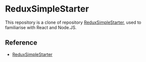 # ReduxSimpleStarter
This repository is a clone of repository [ReduxSimpleStarter](https://github.com/StephenGrider/ReduxSimpleStarter), used to familiarise with React and Node.JS.

## Reference
- [ReduxSimpleStarter](https://github.com/StephenGrider/ReduxSimpleStarter)